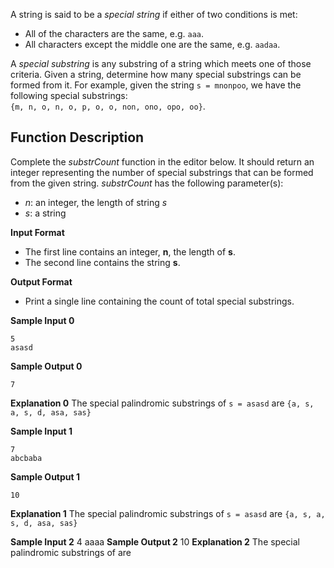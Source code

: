 A string is said to be a  _special string_  if either of two conditions is met:
-   All of the characters are the same, e.g.  `aaa`.
-   All characters except the middle one are the same, e.g.  `aadaa`.

A  _special substring_  is any substring of a string which meets one of those criteria. 
Given a string, determine how many special substrings can be formed from it.
For example, given the string `s = mnonpoo`, we have the following special substrings:  
`{m, n, o, n, o, p, o, o, non, ono, opo, oo}`.

## Function Description
Complete the  _substrCount_  function in the editor below. 
It should return an integer representing the number of special substrings that can be formed from the given string.
*substrCount* has the following parameter(s):
 -   _n_: an integer, the length of string  _s_
 -   _s_: a string

**Input Format**
 - The first line contains an integer, **n**, the length of **s**.   
 - The second line contains the string **s**.
 
**Output Format**
 - Print a single line containing the count of total special substrings.

**Sample Input 0**

    5
    asasd

**Sample Output 0**

    7 

**Explanation 0**
The special palindromic substrings of `s = asasd` are `{a, s, a, s, d, asa, sas}`

**Sample Input 1**

    7
    abcbaba
**Sample Output 1**

    10 

**Explanation 1**
The special palindromic substrings of `s = asasd` are `{a, s, a, s, d, asa, sas}`

**Sample Input 2**
4
aaaa
**Sample Output 2**
10
**Explanation 2**
The special palindromic substrings of  are
<!--stackedit_data:
eyJoaXN0b3J5IjpbLTE2MDAyMDAwNTQsLTY1NzI4MzQ4NywxOT
g1NjQ0ODc5XX0=
-->